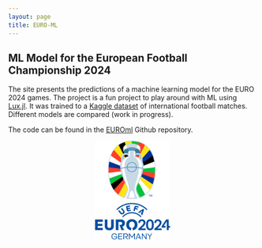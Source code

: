 ```yaml
---
layout: page
title: EURO-ML
---
```


## ML Model for the European Football Championship 2024

The site presents the predictions of a machine learning model for the EURO 2024 games. The project is a fun project to play around with ML using [Lux.jl](https://lux.csail.mit.edu/stable/). It was trained to a [Kaggle dataset](https://www.kaggle.com/datasets/martj42/international-football-results-from-1872-to-2017?select=results.csv) of international football matches. Different models are compared (work in progress).

The code can be found in the [EUROml](https://github.com/se-schmitt/EUROml) Github repository.

<div style="text-align:center"> <img src="logo_euro2024.png" alt="Logo EURO 2024" width="30%"> </div>
